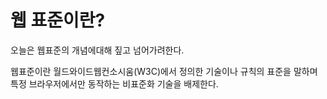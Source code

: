 # 웹 표준이란?

오늘은 웹표준의 개념에대해 짚고 넘어가려한다.

웹표준이란 월드와이드웹컨소시움(W3C)에서 정의한 기술이나 규칙의 표준을 말하며 특정 브라우저에서만 동작하는 비표준화 기술을 배제한다.

